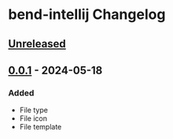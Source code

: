 <!-- Keep a Changelog guide -> https://keepachangelog.com -->

# bend-intellij Changelog

## [Unreleased]

## [0.0.1] - 2024-05-18

### Added

- File type
- File icon
- File template

[Unreleased]: https://github.com/lukeribchester/bend-intellij/compare/v0.0.1...HEAD
[0.0.1]: https://github.com/lukeribchester/bend-intellij/commits/v0.0.1
